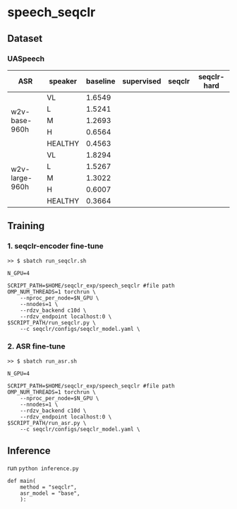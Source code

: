 # speech_seqclr


## Dataset
### UASpeech
</style>
<table class="tg"><thead>
  <tr>
    <th class="tg-v0hj">ASR</th>
    <th class="tg-v0hj">speaker</th>
    <th class="tg-v0hj">baseline</th>
    <th class="tg-v0hj">supervised</th>
    <th class="tg-v0hj">seqclr</th>
    <th class="tg-v0hj">seqclr-hard</th>
  </tr></thead>
<tbody>
  <tr>
    <td class="tg-9wq8" rowspan="5">w2v-base-960h</td>
    <td class="tg-9wq8">VL</td>
    <td class="tg-9wq8">1.6549</td>
    <td class="tg-c3ow"></td>
    <td class="tg-c3ow"></td>
    <td class="tg-c3ow"></td>
  </tr>
  <tr>
    <td class="tg-9wq8">L</td>
    <td class="tg-9wq8">1.5241</td>
    <td class="tg-c3ow"></td>
    <td class="tg-c3ow"></td>
    <td class="tg-c3ow"></td>
  </tr>
  <tr>
    <td class="tg-9wq8">M</td>
    <td class="tg-9wq8">1.2693</td>
    <td class="tg-c3ow"></td>
    <td class="tg-c3ow"></td>
    <td class="tg-c3ow"></td>
  </tr>
  <tr>
    <td class="tg-9wq8">H</td>
    <td class="tg-9wq8">0.6564</td>
    <td class="tg-c3ow"></td>
    <td class="tg-c3ow"></td>
    <td class="tg-c3ow"></td>
  </tr>
  <tr>
    <td class="tg-9wq8">HEALTHY</td>
    <td class="tg-9wq8">0.4563</td>
    <td class="tg-c3ow"></td>
    <td class="tg-c3ow"></td>
    <td class="tg-c3ow"></td>
  </tr>
  <tr>
    <td class="tg-9wq8" rowspan="5">w2v-large-960h<br></td>
    <td class="tg-9wq8">VL</td>
    <td class="tg-9wq8">1.8294</td>
    <td class="tg-c3ow"></td>
    <td class="tg-c3ow"></td>
    <td class="tg-c3ow"></td>
  </tr>
  <tr>
    <td class="tg-9wq8">L</td>
    <td class="tg-9wq8">1.5267</td>
    <td class="tg-c3ow"></td>
    <td class="tg-c3ow"></td>
    <td class="tg-c3ow"></td>
  </tr>
  <tr>
    <td class="tg-9wq8">M</td>
    <td class="tg-9wq8">1.3022</td>
    <td class="tg-c3ow"></td>
    <td class="tg-c3ow"></td>
    <td class="tg-c3ow"></td>
  </tr>
  <tr>
    <td class="tg-9wq8">H</td>
    <td class="tg-9wq8">0.6007</td>
    <td class="tg-c3ow"></td>
    <td class="tg-c3ow"></td>
    <td class="tg-c3ow"></td>
  </tr>
  <tr>
    <td class="tg-9wq8">HEALTHY</td>
    <td class="tg-9wq8">0.3664</td>
    <td class="tg-c3ow"></td>
    <td class="tg-c3ow"></td>
    <td class="tg-c3ow"></td>
  </tr>
</tbody></table>


## Training
### 1. seqclr-encoder fine-tune
```
>> $ sbatch run_seqclr.sh

N_GPU=4

SCRIPT_PATH=$HOME/seqclr_exp/speech_seqclr #file path
OMP_NUM_THREADS=1 torchrun \
    --nproc_per_node=$N_GPU \
    --nnodes=1 \
    --rdzv_backend c10d \
    --rdzv_endpoint localhost:0 \
$SCRIPT_PATH/run_seqclr.py \
    --c seqclr/configs/seqclr_model.yaml \
```

### 2. ASR fine-tune
```
>> $ sbatch run_asr.sh

N_GPU=4

SCRIPT_PATH=$HOME/seqclr_exp/speech_seqclr #file path
OMP_NUM_THREADS=1 torchrun \
    --nproc_per_node=$N_GPU \
    --nnodes=1 \
    --rdzv_backend c10d \
    --rdzv_endpoint localhost:0 \
$SCRIPT_PATH/run_asr.py \
    --c seqclr/configs/seqclr_model.yaml \
```

## Inference
run ```python inference.py```
```
def main(
    method = "seqclr",
    asr_model = "base",
    ): 
```